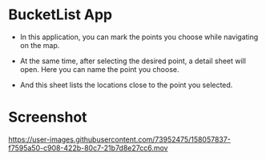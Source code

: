 # BucketList App

- In this application, you can mark the points you choose while navigating on the map.

- At the same time, after selecting the desired point, a detail sheet will open. Here you can name the point you choose.

- And this sheet lists the locations close to the point you selected.

# Screenshot

https://user-images.githubusercontent.com/73952475/158057837-f7595a50-c908-422b-80c7-21b7d8e27cc6.mov


 
